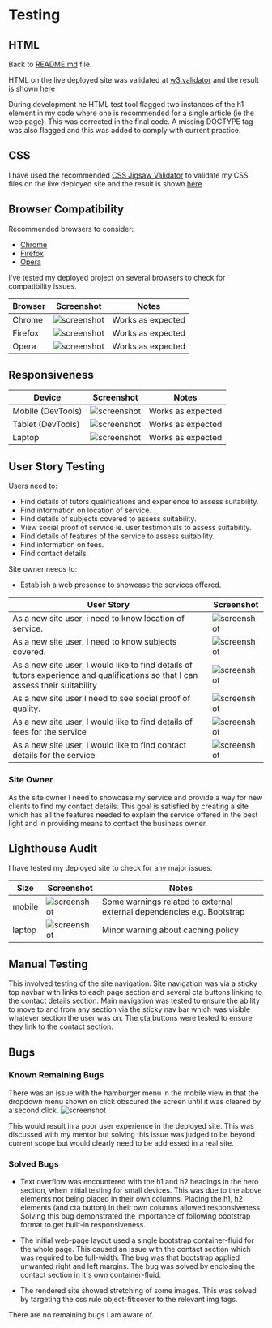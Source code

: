 # Testing
## HTML
Back to [README.md](https://github.com/doctorandrewbrown/bridgendphysics/blob/main/README.md) file.

HTML on the live deployed site was validated at [w3.validator](https://validator.w3.org/#validate_by_uri) and the result is shown [here](https://validator.w3.org/nu/?doc=https%3A%2F%2Fdoctorandrewbrown.github.io%2Fbridgendphysics%2F)

During development he HTML test tool flagged two instances of the h1 element in my code where one is recommended for a single article (ie the web page). This was corrected in the final code. A missing DOCTYPE tag was also flagged and this was added to comply with current practice.

## CSS
I have used the recommended [CSS Jigsaw Validator](https://jigsaw.w3.org/css-validator) to validate my CSS files on the live deployed site and the result is shown [here](https://jigsaw.w3.org/css-validator/validator?uri=https%3A%2F%2Fdoctorandrewbrown.github.io%2Fbridgendphysics%2F&profile=css3svg&usermedium=all&warning=1&vextwarning=&lang=en)


## Browser Compatibility

Recommended browsers to consider:
- [Chrome](https://www.google.com/chrome)
- [Firefox](https://www.mozilla.org/firefox/developer)
- [Opera](https://www.opera.com/download)

I've tested my deployed project on several browsers to check for compatibility issues.

| Browser | Screenshot | Notes |
| --- | --- | --- |
| Chrome | ![screenshot](documentation/browser-chrome.png) | Works as expected |
| Firefox | ![screenshot](documentation/browser-firefox.png) | Works as expected |
| Opera | ![screenshot](documentation/browser-opera.png) | Works as expected |

## Responsiveness

| Device | Screenshot | Notes |
| --- | --- | --- |
| Mobile (DevTools) | ![screenshot](documentation/mobile.png) | Works as expected |
| Tablet (DevTools) | ![screenshot](documentation/tablet.png) | Works as expected |
| Laptop | ![screenshot](documentation/laptop.png) | Works as expected |

## User Story Testing
Users need to:

* Find details of tutors qualifications and experience to assess suitability.
* Find information on location of service.
* Find details of subjects covered to assess suitability.
* View social proof of service ie. user testimonials to assess suitability.
* Find details of features of the service to assess suitability.
* Find information on fees.
* Find contact details.

Site owner needs to:
* Establish a web presence to showcase the services offered.
  
| User Story | Screenshot |
| --- | --- |
| As a new site user, i need to know location of service.| ![screenshot](documentation/stories-location.png) |
| As a new site user, I need to know subjects covered.| ![screenshot](documentation/stories-subjects.png) |
| As a new site user, I would like to find details of tutors experience and qualifications so that I can assess their suitability| ![screenshot](documentation/stories-qualifications.png) |
| As a new site user I need to see social proof of quality.| ![screenshot](documentation/stories-proof.png) |
| As a new site user, I would like to find details of fees for the service| ![screenshot](documentation/stories-fees.png) |
| As a new site user, I would like to find contact details for the service| ![screenshot](documentation/stories-contact.png) |

### Site Owner
As the site owner I need to showcase my service and provide a way for new clients to find my contact details. This goal is satisfied by creating a site which has all the features needed to explain the service offered in the best light and in providing means to contact the business owner.

## Lighthouse Audit
I have tested my deployed site to check for any major issues.

| Size | Screenshot | Notes
| --- | --- | --- |
| mobile| ![screenshot](documentation/lighthouse-mobile.png) | Some warnings related to external external dependencies e.g. Bootstrap|
| laptop |![screenshot](documentation/lighthouse-laptop.png) | Minor warning about caching policy |

## Manual Testing
This involved testing of the site navigation. Site navigation was via a sticky top navbar with links to each page section and several cta buttons linking to the contact details section. Main navigation was tested to ensure the ability to move to and from any section via the sticky nav bar which was visible whatever section the user was on. The cta buttons were tested to ensure they link to the contact section.

## Bugs
### Known Remaining Bugs
There was an issue with the hamburger menu in the mobile view in that the dropdown menu shown on click obscured the screen until it was cleared by a second click.
![screenshot](documentation/hamburger-bug.png)

 This would result in a poor user experience in the deployed site. This was discussed with my mentor but solving this issue was judged to be beyond current scope but would clearly need to be addressed in a real site.

### Solved Bugs
* Text overflow was encountered with the h1 and h2 headings in the hero section, when initial testing for small devices. This was due to the above elements not being placed in their own columns. Placing the h1, h2 elements (and cta button) in their own columns allowed responsiveness. Solving this bug demonstrated the importance of following bootstrap format to get built-in responsiveness.


* The initial web-page layout used a single bootstrap container-fluid for the whole page. This caused an issue with the contact section which was required to be full-width. The bug was that bootstrap applied unwanted right and left margins. The bug was solved by enclosing the contact section in it's own container-fluid. 

* The rendered site showed stretching of some images. This was solved by targeting the css rule object-fit:cover to the relevant img tags.

 There are no remaining bugs I am aware of.


